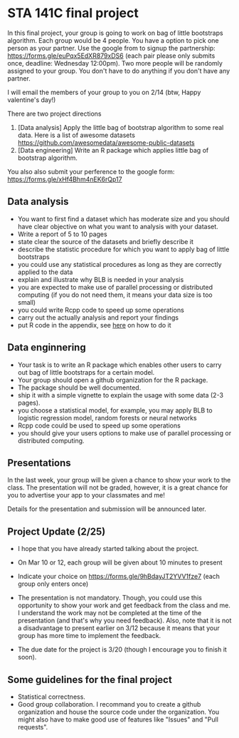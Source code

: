 # STA 141C final project


In this final project, your group is going to work on bag of little bootstraps algorithm.
Each group would be 4 people. You have a option to pick one person as your partner. Use the google from to 
signup the partnership: https://forms.gle/euPqx5EdXR879xDS6 (each pair please only submits once, deadline: Wednesday 12:00pm).
Two more people will be randomly assigned to your group. You don't have to do anything if you don't have any partner.

I will email the members of your group to you on 2/14 (btw, Happy valentine's day!)


There are two project directions

1. [Data analysis] Apply the little bag of bootstrap algorithm to some real data. Here is a list of awesome datasets https://github.com/awesomedata/awesome-public-datasets
2. [Data engineering] Write an R package which applies little bag of bootstrap algorithm.

You also also submit your perference to the google form: https://forms.gle/xHf4Bhm4nEK6rQp17

## Data analysis

- You want to first find a dataset which has moderate size and you should have clear objective on what you want to analysis with your dataset.
- Write a report of 5 to 10 pages
- state clear the source of the datasets and briefly describe it
- describe the statistic procedure for which you want to apply bag of little bootstraps
- you could use any statistical procedures as long as they are correctly applied to the data
- explain and illustrate why BLB is needed in your analysis
- you are expected to make use of parallel processing or distributed computing (if you do not need them, it means your data size is too small)
- you could write Rcpp code to speed up some operations
- carry out the actually analysis and report your findings
- put R code in the appendix, see [here](https://bookdown.org/yihui/rmarkdown-cookbook/code-appendix.html) on how to do it


## Data enginnering

- Your task is to write an R package which enables other users to carry out bag of little bootstraps for a certain model.
- Your group should open a github organization for the R package.
- The package should be well documented.
- ship it with a simple vignette to explain the usage with some data (2-3 pages).
- you choose a statistical model, for example, you may apply BLB to logistic regression model, random forests or neural networks
- Rcpp code could be used to speed up some operations
- you should give your users options to make use of parallel processing or distributed computing.


## Presentations

In the last week, your group will be given a chance to show your work to the class. The presentation will not be graded, however, it is a great chance for you to advertise your app to your classmates and me! 

Details for the presentation and submission will be announced later.



## Project Update (2/25)

- I hope that you have already started talking about the project.
- On Mar 10 or 12, each group will be given about 10 minutes to present 
- Indicate your choice on https://forms.gle/9hBdayJT2YVV1fze7 (each group only enters once)
- The presentation is not mandatory. Though, you could use this opportunity to show your work and get feedback from the class and me. I understand the work may not be completed at the time of the presentation (and that's why you need feedback). Also, note that it is not a disadvantage to present earlier on 3/12 because it means that your group has more time to implement the feedback.

- The due date for the project is 3/20 (though I encourage you to finish it soon).


## Some guidelines for the final project


- Statistical correctness. 
- Good group collaboration. I recommand you to create a github organization and house the source code under the organization. You might also have to make good use of features like "Issues" and "Pull requests".
